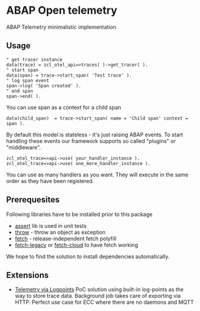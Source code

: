 # ABAP Open telemetry

ABAP Telemetry minimalistic implementation

## Usage

```abap
" get tracer instance
data(trace) = zcl_otel_api=>traces( )->get_tracer( ).
" start span
data(span) = trace->start_span( 'Test trace' ).
" log span event
span->log( 'Span created' ).
" end span
span->end( ).
```

You can use span as a context for a child span
```abap
data(child_span)  = trace->start_span( name = 'Child span' context = span ).
```
By default this model is stateless - it's just raising ABAP events. To start handling these events our framework supports so called "plugins" or "middleware".
```abap
zcl_otel_trace=>api->use( your_handler_instance ).
zcl_otel_trace=>api->use( one_more_handler_instance ).
```
You can use as many handlers as you want. They will execute in the same order as they have been registered.

## Prerequesites

Following libraries have to be installed prior to this package
- [assert](https://github.com/abapify/assert) lib is used in unit tests
- [throw](https://github.com/abapify/throw) - throw an object as exception
- [fetch](https://github.com/abapify/fetch) - release-independent fetch polyfill
- [fetch-legacy](https://github.com/abapify/fetch-legacy) or [fetch-cloud](https://github.com/abapify/fetch-cloud) to have fetch working

We hope to find the solution to install dependencies automatically.

## Extensions

- [Telemetry via Logpoints](https://github.com/abapify/otel-logpoint) PoC solution using built-in log-points as the way to store trace data. Background job takes care of exporting via HTTP. Perfect use case for ECC where there are no daemons and MQTT

